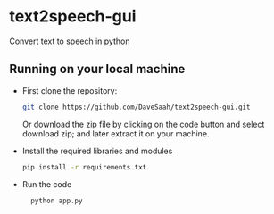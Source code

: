 # text2speech-gui
Convert text to speech in python


## Running on your local machine
* First clone the repository:
  ```bash
  git clone https://github.com/DaveSaah/text2speech-gui.git
  ```
  Or download the zip file by clicking on the code button and select download zip; and later extract it on your machine.

* Install the required libraries and modules
  ```bash
  pip install -r requirements.txt
  ```

* Run the code
  ```bash
    python app.py
  ```